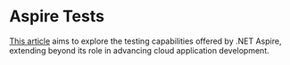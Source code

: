 # Aspire Tests

[This article](https://medium.com/@a.skuratovich/write-integration-tests-with-net-aspire-582f1e7da94c) aims to explore the testing capabilities offered by .NET Aspire, extending beyond its role in advancing cloud application development.
